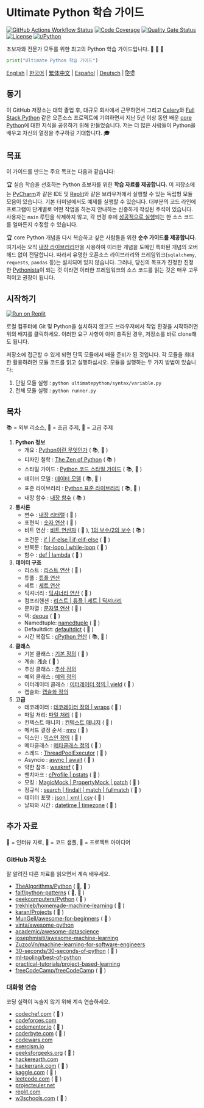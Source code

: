 # Ultimate Python 학습 가이드

[![GitHub Actions Workflow Status](https://img.shields.io/github/actions/workflow/status/huangsam/ultimate-python/ci.yml)](https://github.com/huangsam/ultimate-python/actions)
[![Code Coverage](https://img.shields.io/codecov/c/github/huangsam/ultimate-python)](https://codecov.io/gh/huangsam/ultimate-python)
[![Quality Gate Status](https://img.shields.io/sonar/quality_gate/huangsam_ultimate-python?server=https%3A%2F%2Fsonarcloud.io)](https://sonarcloud.io/dashboard?id=huangsam_ultimate-python)
[![License](https://img.shields.io/github/license/huangsam/ultimate-python)](https://github.com/huangsam/ultimate-python/blob/main/LICENSE)
[![r/Python](https://img.shields.io/badge/reddit-original_post-red)](https://www.reddit.com/r/Python/comments/inllmf/ultimate_python_study_guide/)

초보자와 전문가 모두를 위한 최고의 Python 학습 가이드입니다. 🐍 🐍 🐍

```python
print("Ultimate Python 학습 가이드")
```

[English](README.md) |
[한국어](README.ko.md) |
[繁体中文](README.zh_tw.md) |
[Español](README.es.md) |
[Deutsch](README.de.md) |
[हिन्दी](README.hi.md)

## 동기

이 GitHub 저장소는 대학 졸업 후, 대규모 회사에서 근무하면서
그리고 [Celery](https://github.com/celery/celery)와 [Full Stack Python](https://github.com/mattmakai/fullstackpython.com) 같은 오픈소스 프로젝트에 기여하면서
지난 5년 이상 동안 배운 [core Python](https://www.python.org/)에 대한 지식을 공유하기 위해 만들었습니다.
저는 더 많은 사람들이 Python을 배우고 자신의 열정을 추구하길 기대합니다. 🎓

## 목표

이 가이드를 만드는 주요 목표는 다음과 같습니다:

🏆 실습 학습을 선호하는 Python 초보자를 위한 **학습 자료를 제공합니다.**
이 저장소에는 [PyCharm](https://www.jetbrains.com/pycharm/)과 같은 IDE 및 [Replit](https://replit.com/languages/python3)와 같은 브라우저에서 실행할 수 있는 독립형 모듈 모음이 있습니다. 기본 터미널에서도 예제를 실행할 수 있습니다.
대부분의 코드 라인에 프로그램이 단계별로 어떤 작업을 하는지 안내하는 신중하게 작성된 주석이 있습니다.
사용자는 `main` 루틴을 삭제하지 않고, 각 변경 후에 [성공적으로 실행](runner.py)되는 한 소스 코드를 얼마든지 수정할 수 있습니다.

🏆 core Python 개념을 다시 복습하고 싶은 사람들을 위한 **순수 가이드를 제공합니다.**
여기서는 오직 [내장 라이브러리](https://docs.python.org/3/library/)만을 사용하여 이러한 개념을 도메인 특화된 개념의 오버헤드 없이 전달합니다.
따라서 유명한 오픈소스 라이브러리와 프레임워크(`sqlalchemy`, `requests`, `pandas` 등)는 설치되어 있지 않습니다.
그러나, 당신의 목표가 진정한 진정한 [Pythonista](https://www.urbandictionary.com/define.php?term=pythonista)이 되는 것 이라면 이러한 프레임워크의 소스 코드를 읽는 것은 매우 고무적이고 권장이 됩니다.

## 시작하기

[![Run on Replit](https://repl.it/badge/github/huangsam/ultimate-python)](https://repl.it/github/huangsam/ultimate-python)

로컬 컴퓨터에 Git 및 Python을 설치하지 않고도 브라우저에서 작업 환경을 시작하려면 위의 배지를 클릭하세요. 이러한
요구 사항이 이미 충족된 경우, 저장소를 바로 clone해도 됩니다.

저장소에 접근할 수 있게 되면 단독 모듈에서 배울 준비가 된 것입니다. 각 모듈을 최대한 활용하려면 모듈 코드를
읽고 실행하십시오. 모듈을 실행하는 두 가지 방법이 있습니다:

1. 단일 모듈 실행 : `python ultimatepython/syntax/variable.py`
2. 전체 모듈 실행 : `python runner.py`

## 목차

📚 = 외부 리소스,
🍰 = 초급 주제,
🤯 = 고급 주제

1. **Python 정보**
    - 개요 : [Python이란 무엇인가](https://github.com/trekhleb/learn-python/blob/master/src/getting_started/what_is_python.md) ( 📚, 🍰 )
    - 디자인 철학 : [The Zen of Python](https://www.python.org/dev/peps/pep-0020/) ( 📚 )
    - 스타일 가이드 : [Python 코드 스타일 가이드](https://www.python.org/dev/peps/pep-0008/) ( 📚, 🤯 )
    - 데이터 모델 : [데이터 모델](https://docs.python.org/3/reference/datamodel.html) ( 📚, 🤯 )
    - 표준 라이브러리 : [Python 표준 라이브러리](https://docs.python.org/3/library/) ( 📚, 🤯 )
    - 내장 함수 : [내장 함수](https://docs.python.org/3/library/functions.html) ( 📚 )
2. **통사론**
    - 변수 : [내장 리터럴](ultimatepython/syntax/variable.py) ( 🍰 )
    - 표현식 : [숫자 연산](ultimatepython/syntax/expression.py) ( 🍰 )
    - 비트 연산 : [비트 연산자](ultimatepython/syntax/bitwise.py) ( 🍰 ), [1의 보수/2의 보수](https://www.geeksforgeeks.org/difference-between-1s-complement-representation-and-2s-complement-representation-technique/) ( 📚 )
    - 조건문 : [if | if-else | if-elif-else](ultimatepython/syntax/conditional.py) ( 🍰 )
    - 반복문 : [for-loop | while-loop](ultimatepython/syntax/loop.py) ( 🍰 )
    - 함수 : [def | lambda](ultimatepython/syntax/function.py) ( 🍰 )
3. **데이터 구조**
    - 리스트 : [리스트 연산](ultimatepython/data_structures/list.py) ( 🍰 )
    - 튜플 : [튜플 연산](ultimatepython/data_structures/tuple.py)
    - 세트 : [세트 연산](ultimatepython/data_structures/set.py)
    - 딕셔너리 : [딕셔너리 연산](ultimatepython/data_structures/dict.py) ( 🍰 )
    - 컴프리헨션 : [리스트 | 튜플 | 세트 | 딕셔너리](ultimatepython/data_structures/comprehension.py)
    - 문자열 : [문자열 연산](ultimatepython/data_structures/string.py) ( 🍰 )
    - 덱: [deque](ultimatepython/data_structures/deque.py) ( 🤯 )
    - Namedtuple: [namedtuple](ultimatepython/data_structures/namedtuple.py) ( 🤯 )
    - Defaultdict: [defaultdict](ultimatepython/data_structures/defaultdict.py) ( 🤯 )
    - 시간 복잡도 : [cPython 연산](https://wiki.python.org/moin/TimeComplexity) ( 📚, 🤯 )
4. **클래스**
    - 기본 클래스 : [기본 정의](ultimatepython/classes/basic_class.py) ( 🍰 )
    - 계승: [계승](ultimatepython/classes/inheritance.py) ( 🍰 )
    - 추상 클래스 : [추상 정의](ultimatepython/classes/abstract_class.py)
    - 예외 클래스 : [예외 정의](ultimatepython/classes/exception_class.py)
    - 이터레이터 클래스 : [이터레이터 정의 | yield](ultimatepython/classes/iterator_class.py) ( 🤯 )
    - 캡슐화: [캡슐화 정의](ultimatepython/classes/encapsulation.py)
5. **고급**
    - 데코레이터 : [데코레이터 정의 | wraps](ultimatepython/advanced/decorator.py) ( 🤯 )
    - 파일 처리: [파일 처리](ultimatepython/advanced/file_handling.py) ( 🤯 )
    - 컨텍스트 매니저 : [컨텍스트 매니저](ultimatepython/advanced/context_manager.py) ( 🤯 )
    - 메서드 결정 순서 : [mro](ultimatepython/advanced/mro.py) ( 🤯 )
    - 믹스인 : [믹스인 정의](ultimatepython/advanced/mixin.py) ( 🤯 )
    - 메타클래스 : [메타클래스 정의](ultimatepython/advanced/meta_class.py) ( 🤯 )
    - 스레드 : [ThreadPoolExecutor](ultimatepython/advanced/thread.py) ( 🤯 )
    - Asyncio : [async | await](ultimatepython/advanced/async.py) ( 🤯 )
    - 약한 참조 : [weakref](ultimatepython/advanced/weak_ref.py) ( 🤯 )
    - 벤치마크 : [cProfile | pstats](ultimatepython/advanced/benchmark.py) ( 🤯 )
    - 모킹 : [MagicMock | PropertyMock | patch](ultimatepython/advanced/mocking.py) ( 🤯 )
    - 정규식 : [search | findall | match | fullmatch](ultimatepython/advanced/regex.py) ( 🤯 )
    - 데이터 포맷 : [json | xml | csv](ultimatepython/advanced/data_format.py) ( 🤯 )
    - 날짜와 시간 : [datetime | timezone](ultimatepython/advanced/date_time.py) ( 🤯 )

## 추가 자료

👔 = 인터뷰 자료,
🧪 = 코드 샘플,
🧠 = 프로젝트 아이디어

### GitHub 저장소

잘 알려진 다른 자료를 읽으면서 계속 배우세요.

- [TheAlgorithms/Python](https://github.com/TheAlgorithms/Python) ( 👔, 🧪 )
- [faif/python-patterns](https://github.com/faif/python-patterns) ( 👔, 🧪 )
- [geekcomputers/Python](https://github.com/geekcomputers/Python) ( 🧪 )
- [trekhleb/homemade-machine-learning](https://github.com/trekhleb/homemade-machine-learning) ( 🧪 )
- [karan/Projects](https://github.com/karan/Projects) ( 🧠 )
- [MunGell/awesome-for-beginners](https://github.com/MunGell/awesome-for-beginners) ( 🧠 )
- [vinta/awesome-python](https://github.com/vinta/awesome-python)
- [academic/awesome-datascience](https://github.com/academic/awesome-datascience)
- [josephmisiti/awesome-machine-learning](https://github.com/josephmisiti/awesome-machine-learning)
- [ZuzooVn/machine-learning-for-software-engineers](https://github.com/ZuzooVn/machine-learning-for-software-engineers)
- [30-seconds/30-seconds-of-python](https://github.com/30-seconds/30-seconds-of-python) ( 🧪 )
- [ml-tooling/best-of-python](https://github.com/ml-tooling/best-of-python)
- [practical-tutorials/project-based-learning](https://github.com/practical-tutorials/project-based-learning#python)
- [freeCodeCamp/freeCodeCamp](https://github.com/freeCodeCamp/freeCodeCamp) ( 👔 )

### 대화형 연습

코딩 실력이 녹슬지 않기 위해 계속 연습하세요.

- [codechef.com](https://www.codechef.com/) ( 👔 )
- [codeforces.com](https://codeforces.com/)
- [codementor.io](https://www.codementor.io) ( 🧠 )
- [coderbyte.com](https://www.coderbyte.com/) ( 👔 )
- [codewars.com](https://www.codewars.com/)
- [exercism.io](https://exercism.io/)
- [geeksforgeeks.org](https://www.geeksforgeeks.org/) ( 👔 )
- [hackerearth.com](https://www.hackerearth.com/)
- [hackerrank.com](https://www.hackerrank.com/) ( 👔 )
- [kaggle.com](https://www.kaggle.com/) ( 🧠 )
- [leetcode.com](https://leetcode.com/) ( 👔 )
- [projecteuler.net](https://projecteuler.net/)
- [replit.com](https://replit.com/)
- [w3schools.com](https://www.w3schools.com/python/) ( 🧪 )
